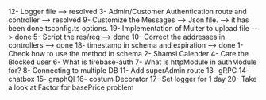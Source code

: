 12- Logger file --> resolved
3- Admin/Customer Authentication route and controller --> resolved
9- Customize the Messages --> Json file. --> it has been done tsconfig.ts options.
19- Implementation of Multer to upload file --> done
5- Script the res/req --> done
10- Correct the addresses in controllers --> done
18- timestamp in schema and expiration --> done
1- Check how to use the method in schema
2- Shamsi Calender
4- Care the Blocked user
6- What is firebase-auth
7- What is httpModule in authModule for?
8- Connecting to multiple DB
11- Add superAdmin route
13- gRPC
14- chatbox
15- graphQl
16- costum Decorator
17- Set logger for 1 day
20- Take a look at Factor for basePrice problem